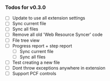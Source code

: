 ### Todos for v0.3.0
- [ ] Update to use all extension settings
- [ ] Sync current file
- [ ] Sync all files
- [ ] Remove all old 'Web Resource Syncer' code
- [ ] File tree view
- [ ] Progress report + step report
    - [ ] Sync current file
    - [ ] Sync all files
- [ ] Test creating a new file
- [ ] Dont throw exceptions anywhere in extension
- [ ] Support PCF controls
